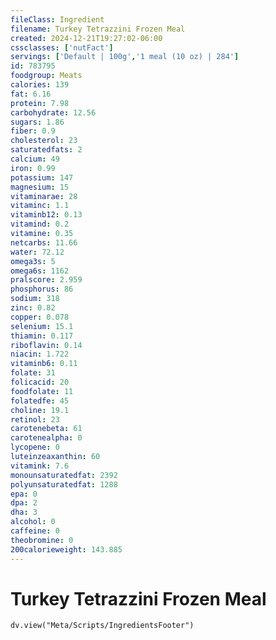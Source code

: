 ```yaml
---
fileClass: Ingredient
filename: Turkey Tetrazzini Frozen Meal
created: 2024-12-21T19:27:02-06:00
cssclasses: ['nutFact']
servings: ['Default | 100g','1 meal (10 oz) | 284']
id: 783795
foodgroup: Meats
calories: 139
fat: 6.16
protein: 7.98
carbohydrate: 12.56
sugars: 1.86
fiber: 0.9
cholesterol: 23
saturatedfats: 2
calcium: 49
iron: 0.99
potassium: 147
magnesium: 15
vitaminarae: 28
vitaminc: 1.1
vitaminb12: 0.13
vitamind: 0.2
vitamine: 0.35
netcarbs: 11.66
water: 72.12
omega3s: 5
omega6s: 1162
pralscore: 2.959
phosphorus: 86
sodium: 318
zinc: 0.82
copper: 0.078
selenium: 15.1
thiamin: 0.117
riboflavin: 0.14
niacin: 1.722
vitaminb6: 0.11
folate: 31
folicacid: 20
foodfolate: 11
folatedfe: 45
choline: 19.1
retinol: 23
carotenebeta: 61
carotenealpha: 0
lycopene: 0
luteinzeaxanthin: 60
vitamink: 7.6
monounsaturatedfat: 2392
polyunsaturatedfat: 1288
epa: 0
dpa: 2
dha: 3
alcohol: 0
caffeine: 0
theobromine: 0
200calorieweight: 143.885
---
```


# Turkey Tetrazzini Frozen Meal

```dataviewjs
dv.view("Meta/Scripts/IngredientsFooter")
```
